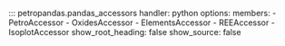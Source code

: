 ::: petropandas.pandas_accessors
    handler: python
    options:
        members:
         - PetroAccessor
         - OxidesAccessor
         - ElementsAccessor
         - REEAccessor
         - IsoplotAccessor
        show_root_heading: false
        show_source: false
